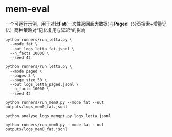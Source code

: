 # mem-eval

一个可运行示例，用于对比**Fat**(一次性返回超大数据)与**Paged**（分页搜索+增量记忆）两种策略对“记忆复用与延迟”的影响

```
python runners/run_letta.py \
  --mode fat \
  --out logs_letta_fat.jsonl \
  --n_facts 10000 \
  --seed 42
```
```
python runners/run_letta.py \
  --mode paged \
  --pages 3 \
  --page_size 50 \
  --out logs_letta_paged.jsonl \
  --n_facts 10000 \
  --seed 42
```
```
python runners/run_mem0.py --mode fat --out outputs/logs_mem0_fat.jsonl 
```
```
python analyse_logs_memgpt.py logs_letta.jsonl
```
```
python runners/run_mem0.py --mode fat --out outputs/logs_mem0_fat.jsonl 
```